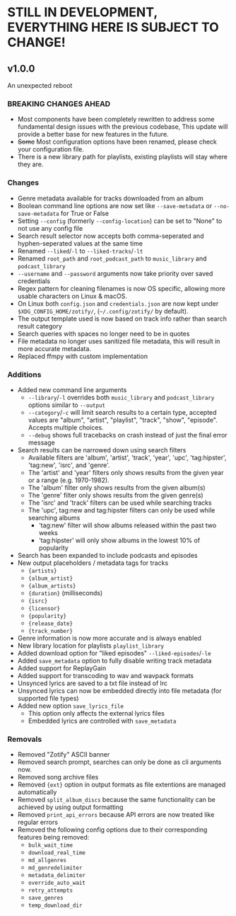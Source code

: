 # STILL IN DEVELOPMENT, EVERYTHING HERE IS SUBJECT TO CHANGE!

## v1.0.0

An unexpected reboot

### BREAKING CHANGES AHEAD

- Most components have been completely rewritten to address some fundamental design issues with the previous codebase, This update will provide a better base for new features in the future.
- ~~Some~~ Most configuration options have been renamed, please check your configuration file.
- There is a new library path for playlists, existing playlists will stay where they are.

### Changes

- Genre metadata available for tracks downloaded from an album
- Boolean command line options are now set like `--save-metadata` or `--no-save-metadata` for True or False
- Setting `--config` (formerly `--config-location`) can be set to "None" to not use any config file
- Search result selector now accepts both comma-seperated and hyphen-seperated values at the same time
- Renamed `--liked`/`-l` to `--liked-tracks`/`-lt`
- Renamed `root_path` and `root_podcast_path` to `music_library` and `podcast_library`
- `--username` and `--password` arguments now take priority over saved credentials
- Regex pattern for cleaning filenames is now OS specific, allowing more usable characters on Linux & macOS.
- On Linux both `config.json` and `credentials.json` are now kept under `$XDG_CONFIG_HOME/zotify/`, (`~/.config/zotify/` by default).
- The output template used is now based on track info rather than search result category
- Search queries with spaces no longer need to be in quotes
- File metadata no longer uses sanitized file metadata, this will result in more accurate metadata.
- Replaced ffmpy with custom implementation

### Additions

- Added new command line arguments
  - `--library`/`-l` overrides both `music_library` and `podcast_library` options similar to `--output`
  - `--category`/`-c` will limit search results to a certain type, accepted values are "album", "artist", "playlist", "track", "show", "episode". Accepts multiple choices.
  - `--debug` shows full tracebacks on crash instead of just the final error message
- Search results can be narrowed down using search filters
  - Available filters are 'album', 'artist', 'track', 'year', 'upc', 'tag:hipster', 'tag:new', 'isrc', and 'genre'.
  - The 'artist' and 'year' filters only shows results from the given year or a range (e.g. 1970-1982).
  - The 'album' filter only shows results from the given album(s)
  - The 'genre' filter only shows results from the given genre(s)
  - The 'isrc' and 'track' filters can be used while searching tracks
  - The 'upc', tag:new and tag:hipster filters can only be used while searching albums
    - 'tag:new' filter will show albums released within the past two weeks
    - 'tag:hipster' will only show albums in the lowest 10% of popularity
- Search has been expanded to include podcasts and episodes
- New output placeholders / metadata tags for tracks
  - `{artists}`
  - `{album_artist}`
  - `{album_artists}`
  - `{duration}` (milliseconds)
  - `{isrc}`
  - `{licensor}`
  - `{popularity}`
  - `{release_date}`
  - `{track_number}`
- Genre information is now more accurate and is always enabled
- New library location for playlists `playlist_library`
- Added download option for "liked episodes" `--liked-episodes`/`-le`
- Added `save_metadata` option to fully disable writing track metadata
- Added support for ReplayGain
- Added support for transcoding to wav and wavpack formats
- Unsynced lyrics are saved to a txt file instead of lrc
- Unsynced lyrics can now be embedded directly into file metadata (for supported file types)
- Added new option `save_lyrics_file`
  - This option only affects the external lyrics files
  - Embedded lyrics are controlled with `save_metadata`

### Removals

- Removed "Zotify" ASCII banner
- Removed search prompt, searches can only be done as cli arguments now.
- Removed song archive files
- Removed `{ext}` option in output formats as file extentions are managed automatically
- Removed `split_album_discs` because the same functionality can be achieved by using output formatting
- Removed `print_api_errors` because API errors are now treated like regular errors
- Removed the following config options due to their corresponding features being removed:
  - `bulk_wait_time`
  - `download_real_time`
  - `md_allgenres`
  - `md_genredelimiter`
  - `metadata_delimiter`
  - `override_auto_wait`
  - `retry_attempts`
  - `save_genres`
  - `temp_download_dir`
